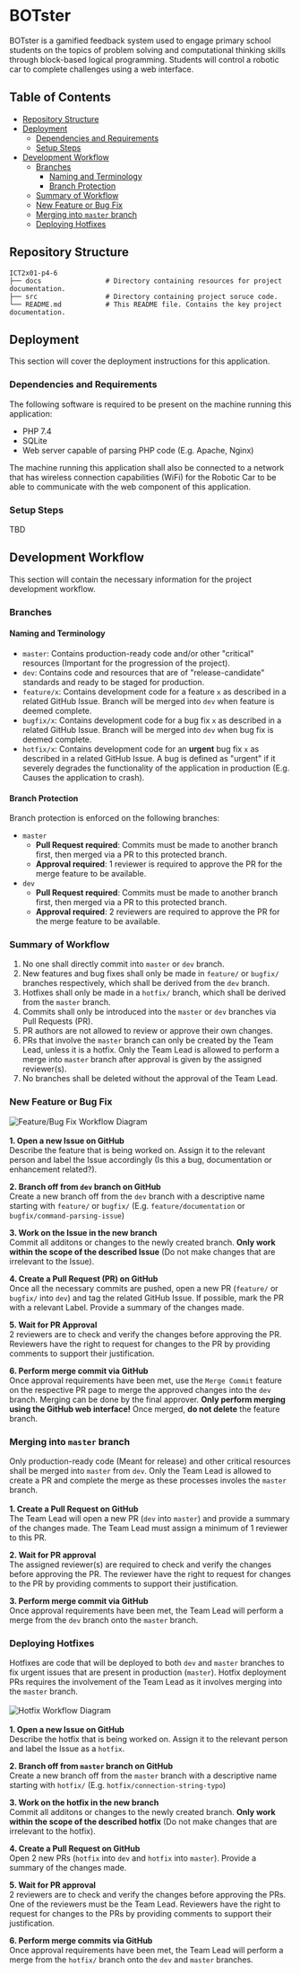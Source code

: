 # BOTster
BOTster is a gamified feedback system used to engage primary school students on the topics of problem solving and computational thinking skills through block-based logical programming. Students will control a robotic car to complete challenges using a web interface.

## Table of Contents
- [Repository Structure](#repository-structure)
- [Deployment](#deployment)
    - [Dependencies and Requirements](#dependencies-and-requirements)
    - [Setup Steps](#setup-steps)
- [Development Workflow](#development-workflow)
    - [Branches](#branches)
        - [Naming and Terminology](#naming-and-terminology)
        - [Branch Protection](#branch-protection)
    - [Summary of Workflow](#summary-of-workflow)
    - [New Feature or Bug Fix](#new-feature-or-bug-fix)
    - [Merging into `master` branch](#merging-into-master-branch)
    - [Deploying Hotfixes](#deploying-hotfixes)

## Repository Structure
    ICT2x01-p4-6
    ├── docs                # Directory containing resources for project documentation.
    ├── src                 # Directory containing project soruce code.
    └── README.md           # This README file. Contains the key project documentation.

## Deployment
This section will cover the deployment instructions for this application.

### Dependencies and Requirements
The following software is required to be present on the machine running this application:
- PHP 7.4
- SQLite
- Web server capable of parsing PHP code (E.g. Apache, Nginx)

The machine running this application shall also be connected to a network that has wireless connection capabilities (WiFi) for the Robotic Car to be able to communicate with the web component of this application.

### Setup Steps
TBD

## Development Workflow
This section will contain the necessary information for the project development workflow.

### Branches
#### Naming and Terminology
- `master`: Contains production-ready code and/or other "critical" resources (Important for the progression of the project).
- `dev`: Contains code and resources that are of "release-candidate" standards and ready to be staged for production.
- `feature/x`: Contains development code for a feature `x` as described in a related GitHub Issue. Branch will be merged into `dev` when feature is deemed complete.
- `bugfix/x`: Contains development code for a bug fix `x` as described in a related GitHub Issue. Branch will be merged into `dev` when bug fix is deemed complete.
- `hotfix/x`: Contains development code for an **urgent** bug fix `x` as described in a related GitHub Issue. A bug is defined as "urgent" if it severely degrades the functionality of the application in production (E.g. Causes the application to crash).

#### Branch Protection
Branch protection is enforced on the following branches:
- `master`
    - **Pull Request required**: Commits must be made to another branch first, then merged via a PR to this protected branch.
    - **Approval required**: 1 reviewer is required to approve the PR for the merge feature to be available.
- `dev`
    - **Pull Request required**: Commits must be made to another branch first, then merged via a PR to this protected branch.
    - **Approval required**: 2 reviewers are required to approve the PR for the merge feature to be available.

### Summary of Workflow
1. No one shall directly commit into `master` or `dev` branch.
2. New features and bug fixes shall only be made in `feature/` or `bugfix/` branches respectively, which shall be derived from the `dev` branch.
3. Hotfixes shall only be made in a `hotfix/` branch, which shall be derived from the `master` branch.
4. Commits shall only be introduced into the `master` or `dev` branches via Pull Requests (PR).
5. PR authors are not allowed to review or approve their own changes.
6. PRs that involve the `master` branch can only be created by the Team Lead, unless it is a hotfix. Only the Team Lead is allowed to perform a merge into `master` branch after approval is given by the assigned reviewer(s).
7. No branches shall be deleted without the approval of the Team Lead.

### New Feature or Bug Fix
![Feature/Bug Fix Workflow Diagram](docs/workflow_newfeature.png)
<br /><br />
**1. Open a new Issue on GitHub**
<br />
Describe the feature that is being worked on. Assign it to the relevant person and label the Issue accordingly (Is this a bug, documentation or enhancement related?).

**2. Branch off from `dev` branch on GitHub**
<br />
Create a new branch off from the `dev` branch with a descriptive name starting with `feature/` or `bugfix/` (E.g. `feature/documentation` or `bugfix/command-parsing-issue`)

**3. Work on the Issue in the new branch**
<br />
Commit all additons or changes to the newly created branch. **Only work within the scope of the described Issue** (Do not make changes that are irrelevant to the Issue).

**4. Create a Pull Request (PR) on GitHub**
<br />
Once all the necessary commits are pushed, open a new PR (`feature/` or `bugfix/` into `dev`) and tag the related GitHub Issue. If possible, mark the PR with a relevant Label. Provide a summary of the changes made.

**5. Wait for PR Approval**
<br />
2 reviewers are to check and verify the changes before approving the PR. Reviewers have the right to request for changes to the PR by providing comments to support their justification.

**6. Perform merge commit via GitHub**
<br />
Once approval requirements have been met, use the `Merge Commit` feature on the respective PR page to merge the approved changes into the `dev` branch. Merging can be done by the final approver. **Only perform merging using the GitHub web interface!** Once merged, **do not delete** the feature branch.

### Merging into `master` branch
Only production-ready code (Meant for release) and other critical resources shall be merged into `master` from `dev`. Only the Team Lead is allowed to create a PR and complete the merge as these processes involes the `master` branch.
<br /><br />
**1. Create a Pull Request on GitHub**
<br />
The Team Lead will open a new PR (`dev` into `master`) and provide a summary of the changes made. The Team Lead must assign a minimum of 1 reviewer to this PR.

**2. Wait for PR approval**
<br />
The assigned reviewer(s) are required to check and verify the changes before approving the PR. The reviewer have the right to request for changes to the PR by providing comments to support their justification.

**3. Perform merge commit via GitHub**
<br />
Once approval requirements have been met, the Team Lead will perform a merge from the `dev` branch onto the `master` branch.

### Deploying Hotfixes
Hotfixes are code that will be deployed to both `dev` and `master` branches to fix urgent issues that are present in production (`master`). Hotfix deployment PRs requires the involvement of the Team Lead as it involves merging into the `master` branch.
<br /><br />
![Hotfix Workflow Diagram](docs/workflow_hotfix.png)
<br /><br />
**1. Open a new Issue on GitHub**
<br />
Describe the hotfix that is being worked on. Assign it to the relevant person and label the Issue as a `hotfix`.

**2. Branch off from `master` branch on GitHub**
<br />
Create a new branch off from the `master` branch with a descriptive name starting with `hotfix/` (E.g. `hotfix/connection-string-typo`)

**3. Work on the hotfix in the new branch**
<br />
Commit all additons or changes to the newly created branch. **Only work within the scope of the described hotfix** (Do not make changes that are irrelevant to the hotfix).

**4. Create a Pull Request on GitHub**
<br />
Open 2 new PRs (`hotfix` into `dev` and `hotfix` into `master`). Provide a summary of the changes made.

**5. Wait for PR approval**
<br />
2 reviewers are to check and verify the changes before approving the PRs. One of the reviewers must be the Team Lead. Reviewers have the right to request for changes to the PRs by providing comments to support their justification.

**6. Perform merge commits via GitHub**
<br />
Once approval requirements have been met, the Team Lead will perform a merge from the `hotfix/` branch onto the `dev` and `master` branches.

